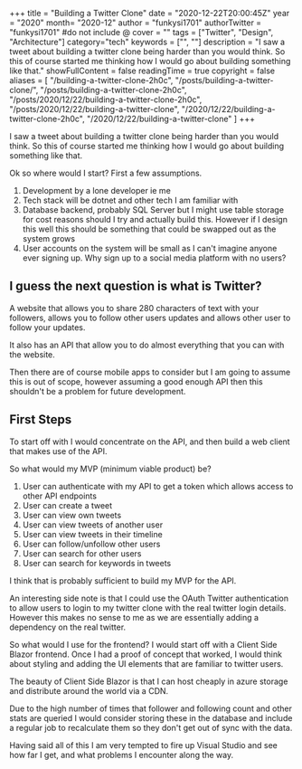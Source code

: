 +++
title = "Building a Twitter Clone"
date = "2020-12-22T20:00:45Z"
year = "2020"
month= "2020-12"
author = "funkysi1701"
authorTwitter = "funkysi1701" #do not include @
cover = ""
tags = ["Twitter", "Design", "Architecture"]
category="tech"
keywords = ["", ""]
description = "I saw a tweet about building a twitter clone being harder than you would think. So this of course started me thinking how I would go about building something like that."
showFullContent = false
readingTime = true
copyright = false
aliases = [
    "/building-a-twitter-clone-2h0c",
    "/posts/building-a-twitter-clone/",
    "/posts/building-a-twitter-clone-2h0c",
    "/posts/2020/12/22/building-a-twitter-clone-2h0c",
    "/posts/2020/12/22/building-a-twitter-clone",
    "/2020/12/22/building-a-twitter-clone-2h0c",
    "/2020/12/22/building-a-twitter-clone"
]
+++

I saw a tweet about building a twitter clone being harder than you would think. So this of course started me thinking how I would go about building something like that.

Ok so where would I start? First a few assumptions.

1) Development by a lone developer ie me
2) Tech stack will be dotnet and other tech I am familiar with
3) Database backend, probably SQL Server but I might use table storage for cost reasons should I try and actually build this. However if I design this well this should be something that could be swapped out as the system grows
4) User accounts on the system will be small as I can't imagine anyone ever signing up. Why sign up to a social media platform with no users?

## I guess the next question is what is Twitter?

A website that allows you to share 280 characters of text with your followers, allows you to follow other users updates and allows other user to follow your updates.

It also has an API that allow you to do almost everything that you can with the website.

Then there are of course mobile apps to consider but I am going to assume this is out of scope, however assuming a good enough API then this shouldn't be a problem for future development.

## First Steps

To start off with I would concentrate on the API, and then build a web client that makes use of the API.

So what would my MVP (minimum viable product) be?

1) User can authenticate with my API to get a token which allows access to other API endpoints
2) User can create a tweet
3) User can view own tweets
4) User can view tweets of another user
5) User can view tweets in their timeline
6) User can follow/unfollow other users
7) User can search for other users
8) User can search for keywords in tweets

I think that is probably sufficient to build my MVP for the API.

An interesting side note is that I could use the OAuth Twitter authentication to allow users to login to my twitter clone with the real twitter login details. However this makes no sense to me as we are essentially adding a dependency on the real twitter.

So what would I use for the frontend? I would start off with a Client Side Blazor frontend. Once I had a proof of concept that worked, I would think about styling and adding the UI elements that are familiar to twitter users.

The beauty of Client Side Blazor is that I can host cheaply in azure storage and distribute around the world via a CDN.

Due to the high number of times that follower and following count and other stats are queried I would consider storing these in the database and include a regular job to recalculate them so they don't get out of sync with the data.

Having said all of this I am very tempted to fire up Visual Studio and see how far I get, and what problems I encounter along the way.
